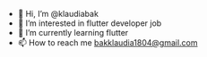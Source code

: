 - 👋 Hi, I’m @klaudiabak
- 👀 I’m interested in flutter developer job
- 🌱 I’m currently learning flutter
- 📫 How to reach me bakklaudia1804@gmail.com

<!---
klaudiabak/klaudiabak is a ✨ special ✨ repository because its `README.md` (this file) appears on your GitHub profile.
You can click the Preview link to take a look at your changes.
--->
